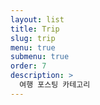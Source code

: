 ```yaml
---
layout: list
title: Trip
slug: trip
menu: true
submenu: true
order: 7
description: >
  여행 포스팅 카테고리  
---
```

